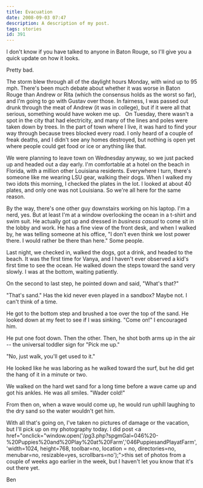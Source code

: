 ```yaml
---
title: Evacuation
date: 2008-09-03 07:47
description: A description of my post.
tags: stories
id: 391
---
```

I don't know if you have talked to anyone in Baton Rouge, so I'll give you a quick update on how it looks.

Pretty bad.

The storm blew through all of the daylight hours Monday, with wind up to 95 mph.  There's been much debate about whether it was worse in Baton Rouge than Andrew or Rita (which the consensus holds as the worst so far), and I'm going to go with Gustav over those.  In fairness, I was passed out drunk through the meat of Andrew (it was in college), but if it were all that serious, something would have woken me up.
<span class="spanEndPreview">&nbsp;</span>
On Tuesday, there wasn't a spot in the city that had electricity, and many of the lines and poles were taken down by trees.  In the part of town where I live, it was hard to find your way through because trees blocked every road.  I only heard of a couple of freak deaths, and I didn't see any homes destroyed, but nothing is open yet where people could get food or ice or anything like that.  

We were planning to leave town on Wednesday anyway, so we just packed up and headed out a day early.  I'm comfortable at a hotel on the beach in Florida, with a million other Louisiana residents.  Everywhere I turn, there's someone like me wearing LSU gear, walking their dogs.  When I walked my two idots this morning, I checked the plates in the lot.  I looked at about 40 plates, and only one was not Louisiana.  So we're all here for the same reason.

By the way, there's one other guy downstairs working on his laptop.  I'm a nerd, yes.  But at least I'm at a window overlooking the ocean in a t-shirt and swim suit.  He actually got up and dressed in <i>business casual</i> to come sit in the lobby and work.  He has a fine view of the front desk, and when I walked by, he was telling someone at his office, "I don't even think we lost power there.  I would rather be there than here."  Some people.

Last night, we checked in, walked the dogs, got a drink, and headed to the beach.  It was the first time for Vanya, and I haven't ever observed a kid's first time to see the ocean.  He walked down the steps toward the sand very slowly.  I was at the bottom, waiting patiently.

On the second to last step, he pointed down and said, "What's that?"

"That's sand."  Has the kid never even played in a sandbox?  Maybe not.  I can't think of a time.

He got to the bottom step and brushed a toe over the top of the sand.  He looked down at my feet to see if I was sinking.  "Come on!" I encouraged him.

He put one foot down.  Then the other.  Then, he shot both arms up in the air -- the universal toddler sign for "Pick me up."

"No, just walk, you'll get used to it."

He looked like he was laboring as he walked toward the surf, but he did get the hang of it in a minute or two.

We walked on the hard wet sand for a long time before a wave came up and got his ankles.  He was all smiles.  "Wader cold!"

From then on, when a wave would come up, he would run uphill laughing to the dry sand so the water wouldn't get him.  

With all that's going on, I've taken no pictures of damage or the vacation, but I'll pick up on my photography today.  I did post <a href="onclick="window.open('/pg3.php?spgmGal=046%20-%20Puppies%20and%20Play%20at%20Farm','046PuppiesandPlayatFarm','width=1024, height=768, toolbar=no, location = no, directories=no, menubar=no, resizable=yes, scrollbars=no');">this set of photos</a> from a couple of weeks ago earlier in the week, but I haven't let you know that it's out there yet.

Ben
